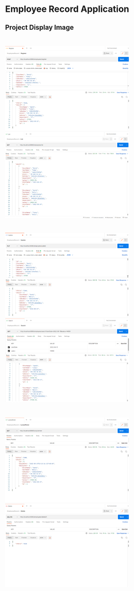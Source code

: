 # Employee Record Application
 
## Project Display Image

<br>

<p>
 <a href="https://github.com/Semihtumay/Employee-Record-Application/blob/main/images/1.PNG" target="_blank">
<img src="https://github.com/Semihtumay/Employee-Record-Application/blob/main/images/1.PNG" width="400" style="max-width:100%;"></a>
 <a href="https://github.com/Semihtumay/Employee-Record-Application/blob/main/images/2.PNG" target="_blank">
<img src="https://github.com/Semihtumay/Employee-Record-Application/blob/main/images/2.PNG" width="400" style="max-width:100%;"></a>
</p>
<br>

<p>
 <a href="https://github.com/Semihtumay/Employee-Record-Application/blob/main/images/3.PNG" target="_blank">
<img src="https://github.com/Semihtumay/Employee-Record-Application/blob/main/images/3.PNG" width="400" style="max-width:100%;"></a>
 <a href="https://github.com/Semihtumay/Employee-Record-Application/blob/main/images/4.PNG" target="_blank">
<img src="https://github.com/Semihtumay/Employee-Record-Application/blob/main/images/4.PNG" width="400" style="max-width:100%;"></a>
</p>
<br>

<p> 
 <a href="https://github.com/Semihtumay/Employee-Record-Application/blob/main/images/5.PNG" target="_blank">
<img src="https://github.com/Semihtumay/Employee-Record-Application/blob/main/images/5.PNG" width="400" style="max-width:100%;"></a>  
  <a href="https://github.com/Semihtumay/Employee-Record-Application/blob/main/images/6.PNG" target="_blank">
<img src="https://github.com/Semihtumay/Employee-Record-Application/blob/main/images/6.PNG" width="400" style="max-width:100%;"></a>  

<p/> 
<br>
